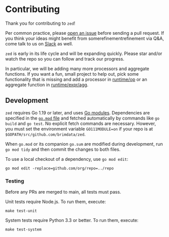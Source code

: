# Contributing

Thank you for contributing to `zed`!

Per common practice, please [open an issue](https://github.com/brimdata/zed/issues)
before sending a pull request.  If you think your ideas might benefit from somerefinementrefinement via Q&A, come talk to us on [Slack](https://www.brimdata.io/join-slack/) as well.

`zed` is early in its life cycle and will be expanding quickly.  Please star and/or
watch the repo so you can follow and track our progress.

In particular, we will be adding many more processors and aggregate functions.
If you want a fun, small project to help out, pick some functionality that is missing and
add a processor in [runtime/op](runtime/op) or an aggregate function
in [runtime/expr/agg](runtime/expr/agg).


## Development

`zed` requires Go 1.19 or later, and uses [Go modules](https://github.com/golang/go/wiki/Modules).
Dependencies are specified in the [`go.mod` file](./go.mod) and fetched
automatically by commands like `go build` and `go test`.  No explicit
fetch commands are necessary.  However, you must set the environment
variable `GO111MODULE=on` if your repo is at
`$GOPATH/src/github.com/brimdata/zed`.

When `go.mod` or its companion `go.sum` are modified during development, run
`go mod tidy` and then commit the changes to both files.

To use a local checkout of a dependency, use `go mod edit`:
```
go mod edit -replace=github.com/org/repo=../repo
```

### Testing

Before any PRs are merged to main, all tests must pass.

Unit tests require Node.js.  To run them, execute:
```
make test-unit
```

System tests require Python 3.3 or better.  To run them, execute:
```
make test-system
```
